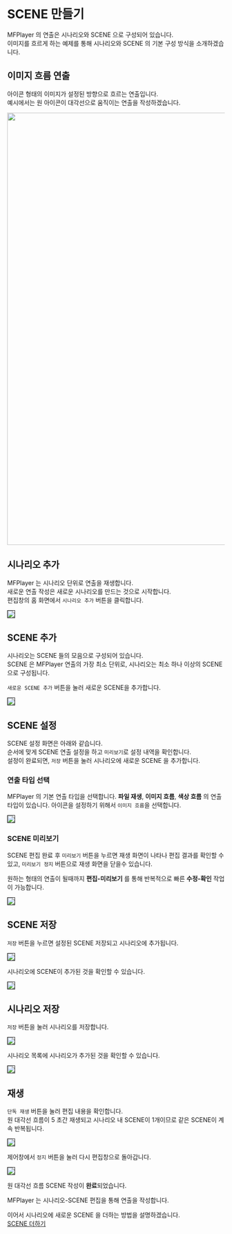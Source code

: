 # SCENE 만들기
MFPlayer 의 연출은 시나리오와 SCENE 으로 구성되어 있습니다.  
이미지를 흐르게 하는 예제를 통해 시나리오와 SCENE 의 기본 구성 방식을 소개하겠습니다.

## 이미지 흐름 연출
아이콘 형태의 이미지가 설정된 방향으로 흐르는 연출입니다.  
예시에서는 원 아이콘이 대각선으로 움직이는 연출을 작성하겠습니다.

<img src="./img/icon/circleDiagonal.jpg" width="1000"/>

## 시나리오 추가
MFPlayer 는 시나리오 단위로 연출을 재생합니다.  
새로운 연출 작성은 새로운 시나리오를 만드는 것으로 시작합니다.  
편집창의 홈 화면에서 `시나리오 추가` 버튼을 클릭합니다.

<img src="./img/icon/addScenario.jpg" style="border: 1px solid"/>

## SCENE 추가 
시나리오는 SCENE 들의 모음으로 구성되어 있습니다.  
SCENE 은 MFPlayer 연출의 가장 최소 단위로, 시나리오는 최소 하나 이상의 SCENE 으로 구성됩니다.

`새로운 SCENE 추가` 버튼을 눌러 새로운 SCENE을 추가합니다.

<img src="./img/icon/addNewScene.jpg" style="border: 1px solid"/>

## SCENE 설정
SCENE 설정 화면은 아래와 같습니다.  
순서에 맞게 SCENE 연출 설정을 하고 `미리보기`로 설정 내역을 확인합니다.  
설정이 완료되면, `저장` 버튼을 눌러 시나리오에 새로운 SCENE 을 추가합니다.  

### 연출 타입 선택
MFPlayer 의 기본 연출 타입을 선택합니다.
**파일 재생**, **이미지 흐름**, **색상 흐름** 의 연출 타입이 있습니다.
아이콘을 설정하기 위해서 `이미지 흐름`을 선택합니다.

<img src="./img/icon/setScene.jpg" style="border: 1px solid"/>

### SCENE 미리보기
SCENE 편집 완료 후 `미리보기` 버튼을 누르면 재생 화면이 나타나 편집 결과를 확인할 수 있고, `미리보기 정지` 버튼으로 재생 화면을 닫을수 있습니다.

원하는 형태의 연출이 될때까지 **편집-미리보기** 를 통해 반복적으로 빠른 **수정-확인** 작업이 가능합니다.

<img src="./img/icon/previewScene.jpg" style="border: 1px solid"/>

## SCENE 저장
`저장` 버튼을 누르면 설정된 SCENE 저장되고 시나리오에 추가됩니다.

<img src="./img/icon/saveScene.jpg" style="border: 1px solid"/>

시나리오에 SCENE이 추가된 것을 확인할 수 있습니다.

<img src="./img/icon/scenarioScenes.jpg" style="border: 1px solid"/>

## 시나리오 저장
`저장` 버튼을 눌러 시나리오를 저장합니다.

<img src="./img/icon/saveScenario.jpg" style="border: 1px solid"/>

시나리오 목록에 시나리오가 추가된 것을 확인할 수 있습니다.

<img src="./img/icon/scenarioList.jpg" style="border: 1px solid"/>

## 재생
`단독 재생` 버튼을 눌러 편집 내용을 확인합니다.  
원 대각선 흐름이 5 초간 재생되고 시나리오 내 SCENE이 1개이므로 같은 SCENE이 계속 반복됩니다.

<img src="./img/icon/playScenario.jpg" style="border: 1px solid"/>

제어창에서 `정지` 버튼을 눌러 다시 편집창으로 돌아갑니다.

<img src="./img/scenario/stopScenario.jpg" style="border: 1px solid"/>

원 대각선 흐름 SCENE 작성이 **완료**되었습니다.  

MFPlayer 는 시나리오-SCENE 편집을 통해 연출을 작성합니다.  

이어서 시나리오에 새로운 SCENE 을 더하는 방법을 설명하겠습니다.  
[SCENE 더하기](./gradientRight.md)
